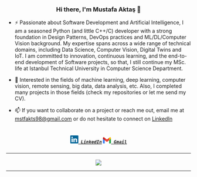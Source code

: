 <h3 align="center">Hi there, I'm Mustafa Aktaş 👋</h3>

- ⚡ Passionate about Software Development and Artificial Intelligence, I am a seasoned Python (and little C++/C) developer with a strong foundation in Design Patterns, DevOps practices and ML/DL/Computer Vision background. My expertise spans across a wide range of technical domains, including Data Science, Computer Vision, Digital Twins and IoT. I am committed to innovation, continuous learning, and the end-to-end development of Software projects, so that, I still continue my MSc. life at Istanbul Technical University in Computer Science Department.

- 🔭 Interested in the fields of machine learning, deep learning, computer vision, remote sensing, big data, data analysis, etc. Also, I completed many projects in those fields (check my repositories or let me send my CV).

- 📫 If you want to collaborate on a project or reach me out, email me at [mstfakts98@gmail.com](mailto:mstfakts98@gmail.com) or do not hesitate to connect on [LinkedIn](https://www.linkedin.com/in/mstfakts98/)

<h5 align="center">
<code>
<a href="https://www.linkedin.com/in/mstfakts98/" title="LinkedIn"><img width="22" src="https://github.com/Mstfakts/Mstfakts/blob/master/images/linkedin.svg"> LinkedIn</a></code>
  <code><a href="mailto:mstfakts98@gmail.com" title="Gmail"><img width="22" src="https://github.com/Mstfakts/Mstfakts/blob/master/images/gmail.svg"> Gmail</a></code>
</h5>


<hr>
<p align=center>
    <img height=175 align="center" src="https://github-readme-stats.vercel.app/api?username=Mstfakts&count_private=true&show_icons=true&theme=dark">
</p>
<hr>
